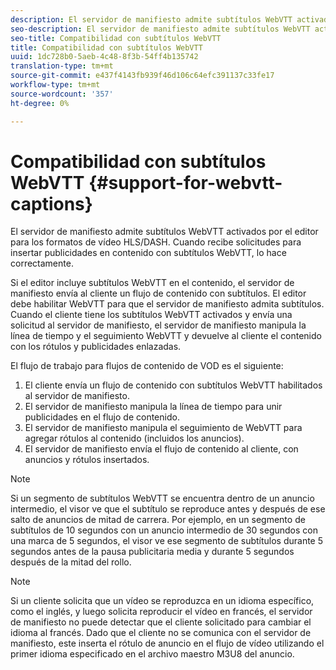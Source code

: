 ```yaml
---
description: El servidor de manifiesto admite subtítulos WebVTT activados por el editor para todos los formatos de vídeo HLS. Cuando recibe solicitudes para insertar publicidades en contenido con subtítulos WebVTT, lo hace correctamente.
seo-description: El servidor de manifiesto admite subtítulos WebVTT activados por el editor para todos los formatos de vídeo HLS/DASH. Cuando recibe solicitudes para insertar publicidades en contenido con subtítulos WebVTT, lo hace correctamente.
seo-title: Compatibilidad con subtítulos WebVTT
title: Compatibilidad con subtítulos WebVTT
uuid: 1dc728b0-5aeb-4c48-8f3b-54ff4b135742
translation-type: tm+mt
source-git-commit: e437f4143fb939f46d106c64efc391137c33fe17
workflow-type: tm+mt
source-wordcount: '357'
ht-degree: 0%

---
```



# Compatibilidad con subtítulos WebVTT {#support-for-webvtt-captions}

El servidor de manifiesto admite subtítulos WebVTT activados por el editor para los formatos de vídeo HLS/DASH. Cuando recibe solicitudes para insertar publicidades en contenido con subtítulos WebVTT, lo hace correctamente.

Si el editor incluye subtítulos WebVTT en el contenido, el servidor de manifiesto envía al cliente un flujo de contenido con subtítulos. El editor debe habilitar WebVTT para que el servidor de manifiesto admita subtítulos. Cuando el cliente tiene los subtítulos WebVTT activados y envía una solicitud al servidor de manifiesto, el servidor de manifiesto manipula la línea de tiempo y el seguimiento WebVTT y devuelve al cliente el contenido con los rótulos y publicidades enlazadas.

El flujo de trabajo para flujos de contenido de VOD es el siguiente:

1. El cliente envía un flujo de contenido con subtítulos WebVTT habilitados al servidor de manifiesto.
1. El servidor de manifiesto manipula la línea de tiempo para unir publicidades en el flujo de contenido.
1. El servidor de manifiesto manipula el seguimiento de WebVTT para agregar rótulos al contenido (incluidos los anuncios).
1. El servidor de manifiesto envía el flujo de contenido al cliente, con anuncios y rótulos insertados.

>[!NOTE]
>
>Si un segmento de subtítulos WebVTT se encuentra dentro de un anuncio intermedio, el visor ve que el subtítulo se reproduce antes y después de ese salto de anuncios de mitad de carrera. Por ejemplo, en un segmento de subtítulos de 10 segundos con un anuncio intermedio de 30 segundos con una marca de 5 segundos, el visor ve ese segmento de subtítulos durante 5 segundos antes de la pausa publicitaria media y durante 5 segundos después de la mitad del rollo.

>[!NOTE]
>
>Si un cliente solicita que un vídeo se reproduzca en un idioma específico, como el inglés, y luego solicita reproducir el vídeo en francés, el servidor de manifiesto no puede detectar que el cliente solicitado para cambiar el idioma al francés. Dado que el cliente no se comunica con el servidor de manifiesto, este inserta el rótulo de anuncio en el flujo de vídeo utilizando el primer idioma especificado en el archivo maestro M3U8 del anuncio.
